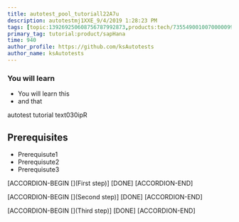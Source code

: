 ```yaml
---
title: autotest_pool_tutoriall22A7u
description: autotestmj1XXE_9/4/2019 1:28:23 PM
tags: [topic:139269250608756787992873,products:tech/73554900100700000996,tutorial:experience/advanced]
primary_tag: tutorial:product/sapHana
time: 940
author_profile: https://github.com/ksAutotests
author_name: ksAutotests
---
```

### You will learn
- You will learn this
- and that

autotest tutorial text030ipR

## Prerequisites
- Prerequisute1
- Prerequisute2
- Prerequisute3

[ACCORDION-BEGIN [](First step)]
[DONE]
[ACCORDION-END]

[ACCORDION-BEGIN [](Second step)]
[DONE]
[ACCORDION-END]

[ACCORDION-BEGIN [](Third step)]
[DONE]
[ACCORDION-END]

